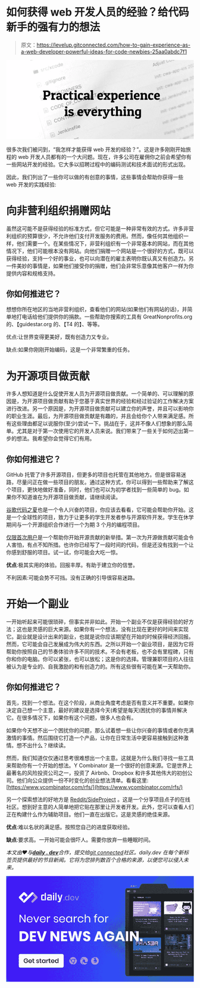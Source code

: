 # 如何获得 web 开发人员的经验？给代码新手的强有力的想法

> 原文：<https://levelup.gitconnected.com/how-to-gain-experience-as-a-web-developer-powerful-ideas-for-code-newbies-25aa0abdc7f1>

![](img/3316e337c65052270d761cb74e5dca85.png)

很多次我们被问到，“我怎样才能获得 web 开发的经验？”。这是许多刚刚开始旅程的 web 开发人员都有的一个大问题。现在，许多公司在雇佣你之前会希望你有一些网站开发的经验。它大多以招聘过程中的编码测试和技术面试的形式出现。

因此，我们列出了一些你可以做的有创意的事情，这些事情会帮助你获得一些 web 开发的实践经验:

# 向非营利组织捐赠网站

虽然这可能不是获得经验的标准方式，但它可能是一种非常有效的方式。许多非营利组织的预算很少，不允许他们支付开发服务的费用。然而，像任何其他组织一样，他们需要一个。在某些情况下，非营利组织有一个非常基本的网站，而在其他情况下，他们可能根本没有网站。向他们捐赠一个网站是一个很好的方式，既可以获得经验，支持一个好的事业，也可以向潜在的雇主表明你既认真又有创造力。另一件美妙的事情是，如果他们接受你的捐赠，他们会非常乐意像其他客户一样为你提供内容和规格支持。

## 你如何推进它？

想想你所在地区的当地非营利组织，查看他们的网站(如果他们有网站的话)，并简单地打电话给他们提供你的捐款。一些帮助你搜索的工具有 GreatNonprofits.org 的、【guidestar.org 的、【T4 的】、等等。

优点:让世界变得更美好，既有创造力又专业。

缺点:如果你刚刚开始编码，这是一个非常繁重的任务。

# 为开源项目做贡献

许多人想知道是什么促使开发人员为开源项目做贡献。一个简单的、可以理解的原因是，为开源项目做贡献有助于您基于真实世界的经验和经过验证的工作解决方案进行改进。另一个原因是，为开源项目做贡献可以建立你的声誉，并且可以影响你的职业生涯。最后，为开源项目做贡献是有趣的，并且会给你个人带来满足感。所有这些理由都足以说服你(至少)尝试一下。挑战在于，这并不像人们想象的那么简单。尤其是对于第一次使用它的开发人员来说。我们带来了一些关于如何迈出第一步的想法。我希望你会觉得它们有用。

## 你如何推进它？

GitHub 托管了许多开源项目，但更多的项目也托管在其他地方。但是很容易迷路，尽量问正在做一些项目的朋友。通过这种方式，你可以得到一些帮助来了解这个项目，更快地做好准备，同时，他们也可以为初学者找到一些简单的 bug。如果你不知道谁在为开源项目做贡献，请继续阅读。

[谷歌代码之夏](https://summerofcode.withgoogle.com/)也是一个令人兴奋的项目，你应该去看看，它可能会帮助你开始。这是一个全球性的项目，致力于让更多的学生开发者参与开源软件开发。学生在休学期间与一个开源组织合作进行一个为期 3 个月的编程项目。

[仅限首次用户](https://www.firsttimersonly.com/)是一个帮助你开始开源贡献的新举措。第一次为开源做贡献可能会令人害怕，有点不知所措。也许你已经写了一段时间的代码，但是还没有找到一个让你感到舒服的项目。试一试，你可能会大吃一惊。

**优点**:极其实用的体验。回报丰厚。有助于建立你的信誉。

不利因素:可能会势不可挡。没有正确的引导很容易迷路。

# 开始一个副业

一开始听起来可能很琐碎，但事实并非如此。开始一个副业不仅是获得经验的好方法；这也是灵感的巨大来源。如果你有一个想法，没有比现在更好的时间来实现它。副业就是设计出来的副业，也就是说你应该期望在开始的时候获得经济回报。然而，它可能会自己发展成为伟大的东西。之所以开始一个副业项目，是因为它将帮助你按照自己的节奏体验许多不同的技术。不会有老板，也不会有里程碑，只有你和你的电脑。你可以紧张，也可以放松；这是你的选择。管理兼职项目的人往往被认为是专业的、自我激励的和有创造力的。所有这些很有可能在某一天帮助你。

## 你如何推进它？

首先，找到一个想法。在这个阶段，从商业角度考虑是否有意义并不重要。如果你决定自己想一个主意，最好的建议是选择今天(希望是每天)困扰你的事情并解决它。在很多情况下，如果你有这个问题，很多人也会有。

如果你今天想不出一个困扰你的问题，那么试着想一些让你兴奋的事情或者你充满激情的事情。然后围绕它打造一个产品，让你在日常生活中更容易接触到这种激情。想不出什么？继续读。

然而，我们知道仅仅通过思考很难想出一个主意。这就是为什么我们寻找一些工具来帮助你有一个开始的想法。Y Combinator 是一个很好的创意来源。它是世界上最著名的风险投资公司之一，投资了 Airbnb、Dropbox 和许多其他伟大的初创公司。他们向公众提供一份不时变化的创业想法清单。看看这里:[https://www.ycombinator.com/rfs/](https://www.ycombinator.com/rfs/)

另一个探索想法的好地方是 [Reddit/SideProject](https://www.reddit.com/r/SideProject/top/) 。这是一个分享项目点子的在线社区。想到好主意的人简单地把它贴在那里让开发者开发。此外，您可以查看人们正在构建什么作为辅助项目。他们一直在出版它。这是灵感的绝佳来源。

**优点**:难以名状的满足感。按照您自己的进度获取经验。

**缺点**:要求高。一开始可能会很吓人。需要你放弃一些睡眠时间。

*本文由❤️与*[***daily . dev***](https://r.daily.dev/gitconnected)*合作，提交给*[*git connected*](https://levelup.gitconnected.com/)*社区。daily.dev 在每个新标签页提供最好的节目新闻。它将为您排列数百个合格的来源，以便您可以侵入未来。*

[![](img/91703430fba4c714896c989effa0146e.png)](https://r.daily.dev/gitconnected)